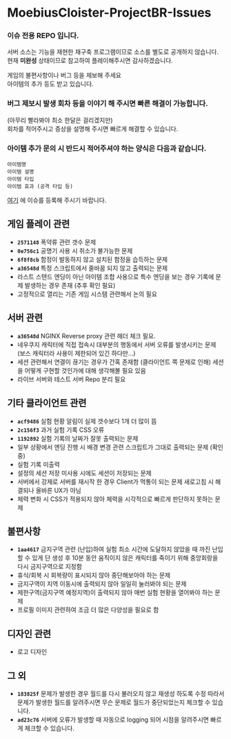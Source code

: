# MoebiusCloister-ProjectBR-Issues

### 이슈 전용 REPO 입니다.
서버 소스는 기능을 재현한 재구축 프로그램이므로 소스를 별도로 공개하지 않습니다.<br>
현재 **미완성** 상태이므로 참고하여 플레이해주시면 감사하겠습니다.

게임의 불편사항이나 버그 등을 제보해 주세요<br>
아이템의 추가 등도 받고 있습니다.

### 버그 제보시 발생 회차 등을 이야기 해 주시면 빠른 해결이 가능합니다.
(아무리 빨라봐야 최소 한달은 걸리겠지만)<br>
회차를 적어주시고 증상을 설명해 주시면 빠르게 해결할 수 있습니다.

### 아이템 추가 문의 시 반드시 적어주셔야 하는 양식은 다음과 같습니다.
```
아이템명
아이템 설명
아이템 타입
아이템 효과 (공격 타입 등)
```
[여기](https://github.com/MogsFriend/MoebiusCloister-ProjectBR-Issues/issues) 에 이슈를 등록해 주시기 바랍니다.

## 게임 플레이 관련

- **`2571148`** 폭약류 관련 갯수 문제
- **`0e756c1`** 공명기 사용 시 취소가 불가능한 문제
- **`6f8f8cb`** 함정이 발동하지 않고 설치된 함정을 습득하는 문제
- **`a36548d`** 특정 스크립트에서 줄바꿈 되지 않고 출력되는 문제
- 라스트 스탠드 엔딩이 아닌 아이템 조합 사용으로 특수 엔딩을 보는 경우 기록에 문제 발생하는 경우 존재 (추후 확인 필요)
- 고정적으로 열리는 기존 게임 시스템 관련해서 논의 필요

## 서버 관련
-  **`a36548d`** NGINX Reverse proxy 관련 헤더 체크 필요.
- 네우쿠지 캐릭터에 직접 접속시 대부분의 행동에서 서버 오류를 발생시키는 문제
(보스 캐릭터라 사용이 제한되어 있긴 하다만...)
- 세션 관련해서 연결이 끊기는 경우가 간혹 존재함 (클라이언트 쪽 문제로 인해)
세션을 어떻게 구현할 것인가에 대해 생각해볼 필요 있음
- 라이브 서버와 테스트 서버 Repo 분리 필요

## 기타 클라이언트 관련
- **`acf9486`** 실험 현황 알림이 실제 갯수보다 1개 더 많이 뜸
- **`2c156f3`** 과거 실험 기록 CSS 오류
- **`1192892`** 실험 기록의 날짜가 잘못 출력되는 문제
- 일부 상황에서 엔딩 진행 시 배경 변경 관련 스크립트가 그대로 출력되는 문제 (확인 중)
- 실험 기록 미출력
- 설정의 세션 저장 미사용 시에도 세션이 저장되는 문제
- 서버에서 강제로 서버를 재시작 한 경우 Client가 먹통이 되는 문제
새로고침 시 해결되나 올바른 UX가 아님
- 체력 변화 시 CSS가 적용되지 않아 체력을 시각적으로 빠르게 판단하지 못하는 문제

## 불편사항
- **`1aa4617`** 금지구역 관련 (난입)하여 실험 최소 시간에 도달하지 않았을 때 까진 난입할 수 있게 
단 생성 후 10분 동안 움직이지 않은 캐릭터를 죽이기 위해 중앙회랑을 다시 금지구역으로 지정함
- 휴식/회복 시 회복량이 표시되지 않아 중단해보아야 하는 문제
- 금지구역이 지역 이동시에 출력되지 않아 일일히 눌러봐야 되는 문제
- 제한구역(금지구역 예정지역)이 출력되지 않아 매번 실험 현황을 열어봐야 하는 문제
- 프로필 이미지 관련하여 조금 더 많은 다양성을 필요로 함

## 디자인 관련
- 로고 디자인

## 그 외
- **`183825f`** 문제가 발생한 경우 월드를 다시 불러오지 않고 재생성 하도록 수정
따라서 문제가 발생한 월드를 알려주시면 무슨 문제로 월드가 중단되었는지 체크할 수 있습니다.
- **`ad23c76`** 서버에 오류가 발생할 때 자동으로 logging 되어 시점을 알려주시면 빠르게 체크할 수 있습니다. 
